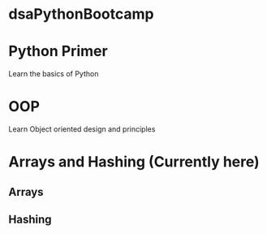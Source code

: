 # dsaPythonBootcamp

# Python Primer
Learn the basics of Python

# OOP
Learn Object oriented design and principles

# Arrays and Hashing (Currently here)
## Arrays

## Hashing
